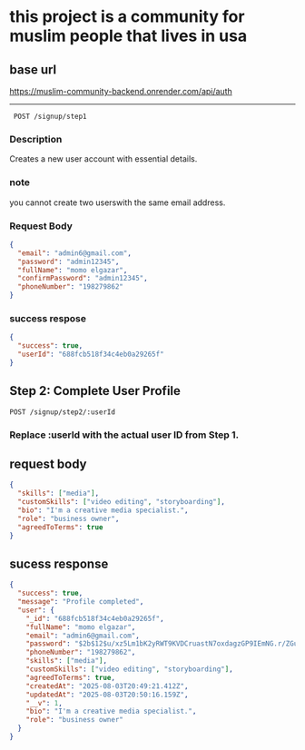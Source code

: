# this project is a community for muslim people that lives in usa

## base url

https://muslim-community-backend.onrender.com/api/auth

---

```
 POST /signup/step1
```

### Description

Creates a new user account with essential details.

### note

you cannot create two userswith the same email address.

### Request Body

```json
{
  "email": "admin6@gmail.com",
  "password": "admin12345",
  "fullName": "momo elgazar",
  "confirmPassword": "admin12345",
  "phoneNumber": "198279862"
}
```

### success respose

```json
{
  "success": true,
  "userId": "688fcb518f34c4eb0a29265f"
}
```

## Step 2: Complete User Profile

```
POST /signup/step2/:userId

```

### Replace :userId with the actual user ID from Step 1.

## request body

```json
{
  "skills": ["media"],
  "customSkills": ["video editing", "storyboarding"],
  "bio": "I'm a creative media specialist.",
  "role": "business owner",
  "agreedToTerms": true
}
```

## sucess response

```json
{
  "success": true,
  "message": "Profile completed",
  "user": {
    "_id": "688fcb518f34c4eb0a29265f",
    "fullName": "momo elgazar",
    "email": "admin6@gmail.com",
    "password": "$2b$12$u/xz5Lm1bK2yRWT9KVDCruastN7oxdagzGP9IEmNG.r/ZGu1ew4N2",
    "phoneNumber": "198279862",
    "skills": ["media"],
    "customSkills": ["video editing", "storyboarding"],
    "agreedToTerms": true,
    "createdAt": "2025-08-03T20:49:21.412Z",
    "updatedAt": "2025-08-03T20:50:16.159Z",
    "__v": 1,
    "bio": "I'm a creative media specialist.",
    "role": "business owner"
  }
}
```
